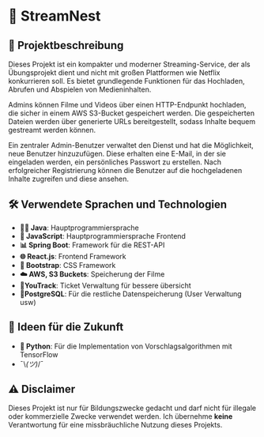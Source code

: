 # 🎥 StreamNest

## 🔧 Projektbeschreibung
Dieses Projekt ist ein kompakter und moderner Streaming-Service, der als Übungsprojekt dient und nicht mit großen Plattformen wie Netflix konkurrieren soll.
Es bietet grundlegende Funktionen für das Hochladen, Abrufen und Abspielen von Medieninhalten.

Admins können Filme und Videos über einen HTTP-Endpunkt hochladen, die sicher in einem AWS S3-Bucket gespeichert werden.
Die gespeicherten Dateien werden über generierte URLs bereitgestellt, sodass Inhalte bequem gestreamt werden können.

Ein zentraler Admin-Benutzer verwaltet den Dienst und hat die Möglichkeit, neue Benutzer hinzuzufügen.
Diese erhalten eine E-Mail, in der sie eingeladen werden, ein persönliches Passwort zu erstellen.
Nach erfolgreicher Registrierung können die Benutzer auf die hochgeladenen Inhalte zugreifen und diese ansehen.


## 🛠️ Verwendete Sprachen und Technologien
- **👨‍💻 Java**: Hauptprogrammiersprache
- **🎨 JavaScript**: Hauptprogrammiersprache Frontend
- **📊 Spring Boot**: Framework für die REST-API
- **🌐 React.js**: Frontend Framework
- **🌈 Bootstrap**: CSS Framework
- **☁️ AWS, S3 Buckets**: Speicherung der Filme
- **🎫YouTrack**: Ticket Verwaltung für bessere übersicht
- **🐘PostgreSQL**: Für die restliche Datenspeicherung (User Verwaltung usw)


## 🔮 Ideen für die Zukunft
- **🐍 Python**: Für die Implementation von Vorschlagsalgorithmen mit TensorFlow
- ¯\\_(ツ)_/¯

## ⚠ Disclaimer
Dieses Projekt ist nur für Bildungszwecke gedacht und darf nicht für illegale oder kommerzielle Zwecke verwendet werden.
Ich übernehme **keine** Verantwortung für eine missbräuchliche Nutzung dieses Projekts.
